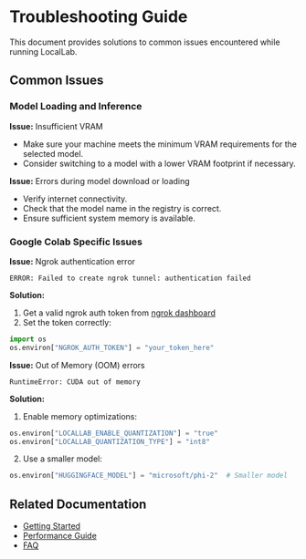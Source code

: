 # Troubleshooting Guide

This document provides solutions to common issues encountered while running LocalLab.

## Common Issues

### Model Loading and Inference

**Issue:** Insufficient VRAM  
- Make sure your machine meets the minimum VRAM requirements for the selected model.
- Consider switching to a model with a lower VRAM footprint if necessary.

**Issue:** Errors during model download or loading  
- Verify internet connectivity.
- Check that the model name in the registry is correct.
- Ensure sufficient system memory is available.

### Google Colab Specific Issues

**Issue:** Ngrok authentication error
```
ERROR: Failed to create ngrok tunnel: authentication failed
```
**Solution:**
1. Get a valid ngrok auth token from [ngrok dashboard](https://dashboard.ngrok.com)
2. Set the token correctly:
```python
import os
os.environ["NGROK_AUTH_TOKEN"] = "your_token_here"
```

**Issue:** Out of Memory (OOM) errors
```
RuntimeError: CUDA out of memory
```
**Solution:**
1. Enable memory optimizations:
```python
os.environ["LOCALLAB_ENABLE_QUANTIZATION"] = "true"
os.environ["LOCALLAB_QUANTIZATION_TYPE"] = "int8"
```
2. Use a smaller model:
```python
os.environ["HUGGINGFACE_MODEL"] = "microsoft/phi-2"  # Smaller model
```

## Related Documentation
- [Getting Started](./getting-started.md)
- [Performance Guide](./features/performance.md)
- [FAQ](./FAQ.md)
